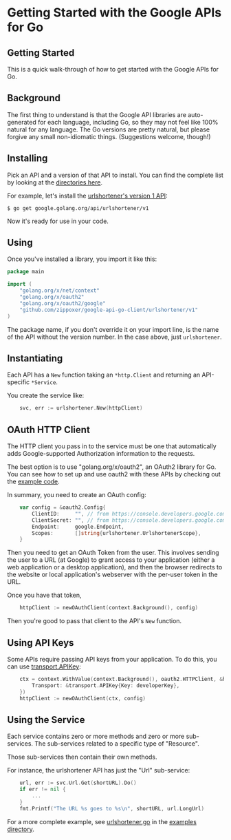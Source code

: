 # Getting Started with the Google APIs for Go

## Getting Started

This is a quick walk-through of how to get started with the Google APIs for Go.

## Background

The first thing to understand is that the Google API libraries are auto-generated for
each language, including Go, so they may not feel like 100% natural for any language.
The Go versions are pretty natural, but please forgive any small non-idiomatic things.
(Suggestions welcome, though!)

## Installing

Pick an API and a version of that API to install.
You can find the complete list by looking at the
[directories here](https://github.com/google/google-api-go-client/tree/master/).

For example, let's install the
[urlshortener's version 1 API](https://godoc.org/google.golang.org/api/urlshortener/v1):

```
$ go get google.golang.org/api/urlshortener/v1
```

Now it's ready for use in your code.

## Using

Once you've installed a library, you import it like this:

```go
package main

import (
    "golang.org/x/net/context"
    "golang.org/x/oauth2"
    "golang.org/x/oauth2/google"
    "github.com/zippoxer/google-api-go-client/urlshortener/v1"
)
```

The package name, if you don't override it on your import line, is the name of the
API without the version number. In the case above, just `urlshortener`.

## Instantiating

Each API has a `New` function taking an `*http.Client` and returning an API-specific `*Service`.

You create the service like:

```go
    svc, err := urlshortener.New(httpClient)
```

## OAuth HTTP Client

The HTTP client you pass in to the service must be one that automatically adds
Google-supported Authorization information to the requests.

The best option is to use "golang.org/x/oauth2", an OAuth2 library for Go.
You can see how to set up and use oauth2 with these APIs by checking out the
[example code](https://github.com/google/google-api-go-client/tree/master/examples).

In summary, you need to create an OAuth config:

```go
    var config = &oauth2.Config{
        ClientID:     "", // from https://console.developers.google.com/project/<your-project-id>/apiui/credential
        ClientSecret: "", // from https://console.developers.google.com/project/<your-project-id>/apiui/credential
        Endpoint:     google.Endpoint,
        Scopes:       []string{urlshortener.UrlshortenerScope},
    }
```

Then you need to get an OAuth Token from the user. This involves sending the user
to a URL (at Google) to grant access to your application (either a web application
or a desktop application), and then the browser redirects to the website or local
application's webserver with the per-user token in the URL.

Once you have that token,

```go
    httpClient := newOAuthClient(context.Background(), config)
```

Then you're good to pass that client to the API's `New` function.

## Using API Keys

Some APIs require passing API keys from your application.
To do this, you can use
[transport.APIKey](http://godoc.org/google.golang.org/api/googleapi/transport#APIKey):

```go
    ctx = context.WithValue(context.Background(), oauth2.HTTPClient, &http.Client{
        Transport: &transport.APIKey{Key: developerKey},
    })
    httpClient := newOAuthClient(ctx, config)
```

## Using the Service

Each service contains zero or more methods and zero or more sub-services.
The sub-services related to a specific type of "Resource".

Those sub-services then contain their own methods.

For instance, the urlshortener API has just the "Url" sub-service:

```go
    url, err := svc.Url.Get(shortURL).Do()
    if err != nil {
        ...
    }
    fmt.Printf("The URL %s goes to %s\n", shortURL, url.LongUrl)
```

For a more complete example, see
[urlshortener.go](https://github.com/google/google-api-go-client/tree/master/examples/urlshortener.go)
in the [examples directory](https://github.com/google/google-api-go-client/tree/master/examples/).
